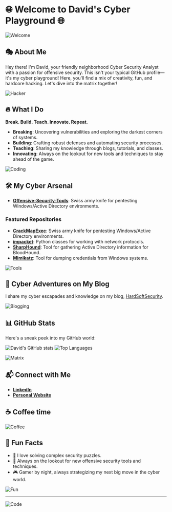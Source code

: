 # 🌐 Welcome to David's Cyber Playground 🌐

![Welcome](https://media.giphy.com/media/xT0xeJpnrWC4XWblEk/giphy.gif)

## 🎭 About Me

Hey there! I'm David, your friendly neighborhood Cyber Security Analyst with a passion for offensive security. This isn't your typical GitHub profile—it's my cyber playground! Here, you'll find a mix of creativity, fun, and hardcore hacking. Let's dive into the matrix together!

![Hacker](https://media.giphy.com/media/xT9IgzoKnwFNmISR8I/giphy.gif)

## 🔥 What I Do

**Break. Build. Teach. Innovate. Repeat.**

- **Breaking**: Uncovering vulnerabilities and exploring the darkest corners of systems.
- **Building**: Crafting robust defenses and automating security processes.
- **Teaching**: Sharing my knowledge through blogs, tutorials, and classes.
- **Innovating**: Always on the lookout for new tools and techniques to stay ahead of the game.

![Coding](https://media.giphy.com/media/LHZyixOnHwDDy/giphy.gif)

## 🛠️ My Cyber Arsenal

- **[Offensive-Security-Tools](https://github.com/hardsoftsecurity/Offensive-Security-Tools)**: Swiss army knife for pentesting Windows/Active Directory environments.

### Featured Repositories

- **[CrackMapExec](https://github.com/byt3bl33d3r/CrackMapExec)**: Swiss army knife for pentesting Windows/Active Directory environments.
- **[impacket](https://github.com/SecureAuthCorp/impacket)**: Python classes for working with network protocols.
- **[SharpHound](https://github.com/BloodHoundAD/SharpHound3)**: Tool for gathering Active Directory information for BloodHound.
- **[Mimikatz](https://github.com/gentilkiwi/mimikatz)**: Tool for dumping credentials from Windows systems.

![Tools](https://media.giphy.com/media/13FrpeVH09Zrb2/giphy.gif)

## 🌟 Cyber Adventures on My Blog

I share my cyber escapades and knowledge on my blog, [HardSoftSecurity](https://hardsoftsecurity.es).

![Blogging](https://media.giphy.com/media/l41YtZOb9EUABnuqA/giphy.gif)

## 📊 GitHub Stats

Here's a sneak peek into my GitHub world:

![David's GitHub stats](https://github-readme-stats.vercel.app/api?username=yourusername&show_icons=true&theme=radical)
![Top Languages](https://github-readme-stats.vercel.app/api/top-langs/?username=yourusername&layout=compact&theme=radical)

![Matrix](https://media.giphy.com/media/xT9IgzoKnwFNmISR8I/giphy.gif)

## 📬 Connect with Me

- **[LinkedIn](https://www.linkedin.com/in/david-de-maya-merras/)**
- **[Personal Website](https://hardsoftsecurity.es)**

## ☕ Coffee time

![Coffee](https://media.giphy.com/media/1n3zWGxXzH0rC/giphy.gif)

## 🎉 Fun Facts

- 🧩 I love solving complex security puzzles.
- 🚀 Always on the lookout for new offensive security tools and techniques.
- 🎮 Gamer by night, always strategizing my next big move in the cyber world.

![Fun](https://media.giphy.com/media/xT9IgzoKnwFNmISR8I/giphy.gif)

---

![Code](https://media.giphy.com/media/3o7aD2saalBwwftBIY/giphy.gif)
